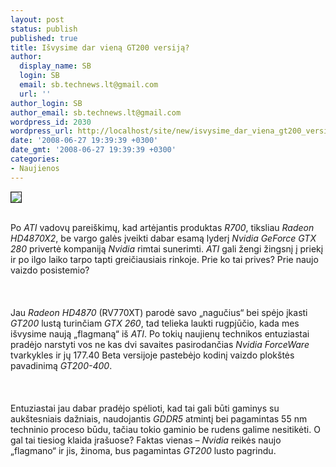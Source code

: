 ```yaml
---
layout: post
status: publish
published: true
title: Išvysime dar vieną GT200 versiją?
author:
  display_name: SB
  login: SB
  email: sb.technews.lt@gmail.com
  url: ''
author_login: SB
author_email: sb.technews.lt@gmail.com
wordpress_id: 2030
wordpress_url: http://localhost/site/new/isvysime_dar_viena_gt200_versija_/
date: '2008-06-27 19:39:39 +0300'
date_gmt: '2008-06-27 19:39:39 +0300'
categories:
- Naujienos
---
```

<div class="imgright"><img src="http://tbn0.google.com/images?q=tbn:1tpNvP773Ei4xM:http://www.hothardware.com/articleimages/Item1167/GeForce_GTX_280.jpg" border="1"></div>
<p><br>Po <i>ATI</i> vadovų pareiškimų, kad artėjantis produktas <i>R700</i>, tiksliau <i>Radeon HD4870X2</i>, be vargo galės įveikti dabar esamą lyderį <i>Nvidia GeForce GTX 280</i> privertė kompaniją <i>Nvidia</i> rimtai sunerimti. <i>ATI</i> gali žengi žingsnį į priekį ir po ilgo laiko tarpo tapti greičiausiais rinkoje. Prie ko tai prives? Prie naujo vaizdo posistemio?<br />
<br><br />
<br>Jau <i>Radeon HD4870</i> (RV770XT) parodė savo „nagučius“ bei spėjo įkasti <i>GT200</i> lustą turinčiam <i>GTX 260</i>, tad telieka laukti rugpjūčio, kada mes išvysime naują „flagmaną“ iš <i>ATI</i>. Po tokių naujienų technikos entuziastai pradėjo narstyti vos ne kas dvi savaites pasirodančias <i>Nvidia ForceWare</i> tvarkykles ir jų 177.40 Beta versijoje pastebėjo kodinį vaizdo plokštės pavadinimą <i>GT200-400</i>.<br />
<br><br />
<br>Entuziastai jau dabar pradėjo spėlioti, kad tai gali būti gaminys su aukštesniais dažniais, naudojantis <i>GDDR5</i> atmintį bei pagamintas 55 nm techninio proceso būdu, tačiau tokio gaminio be rudens galime nesitikėti. O gal tai tiesiog klaida įrašuose? Faktas vienas – <i>Nvidia</i> reikės naujo „flagmano“ ir jis, žinoma, bus pagamintas <i>GT200</i> lusto pagrindu.<br />
<br><br />
<br><br />
<br></p>
